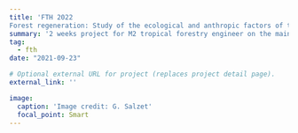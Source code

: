 ```yaml
---
title: 'FTH 2022
Forest regeneration: Study of the ecological and anthropic factors of the distribution of regeneration on plot 16 of Paracou'
summary: '2 weeks project for M2 tropical forestry engineer on the main driver of forest regeneration of *Dicorynia guianensis*,*Tachigali melinonii* & *Symphonia globulifera*. ([link](FTH/FTH_2022.pdf)).'
tag: 
  - fth
date: "2021-09-23"

# Optional external URL for project (replaces project detail page).
external_link: ''

image:
  caption: 'Image credit: G. Salzet'
  focal_point: Smart
---
```

